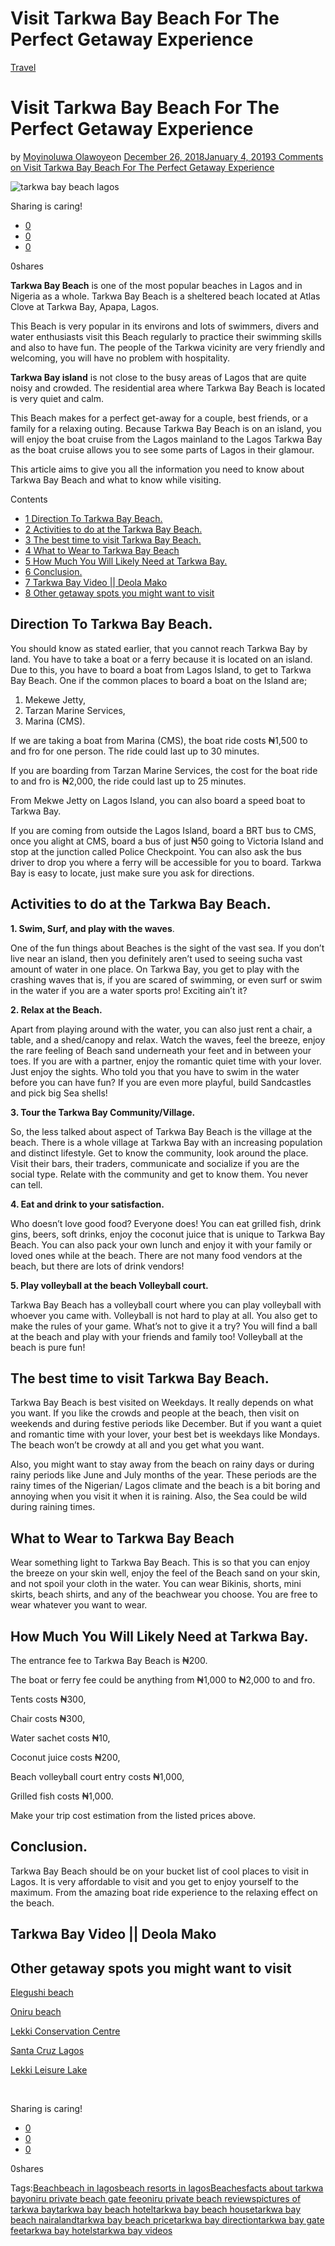 # Visit Tarkwa Bay Beach For The Perfect Getaway Experience

[Travel](https://estheradeniyi.com/category/travel/)
# Visit Tarkwa Bay Beach For The Perfect Getaway Experience

by [Moyinoluwa Olawoye](https://estheradeniyi.com/author/moyinolawoye/)on [December 26, 2018January 4, 2019](https://estheradeniyi.com/tarkwa-bay-beach/)[3 Comments on Visit Tarkwa Bay Beach For The Perfect Getaway Experience](https://estheradeniyi.com/tarkwa-bay-beach/#comments)

![tarkwa bay beach lagos](images\tarkwa-bay-beach-lagos-.png)

Sharing is caring!

- [0](https://www.facebook.com/sharer/sharer.php?u=https%3A%2F%2Festheradeniyi.com%2Ftarkwa-bay-beach%2F&amp;t=Visit%20Tarkwa%20Bay%20Beach%20For%20The%20Perfect%20Getaway%20Experience)
- [0](https://twitter.com/intent/tweet?text=Visit%20Tarkwa%20Bay%20Beach%20For%20The%20Perfect%20Getaway%20Experience&amp;url=https%3A%2F%2Festheradeniyi.com%2Ftarkwa-bay-beach%2F)
- [0](#)

0shares

**Tarkwa Bay Beach** is one of the most popular beaches in Lagos and in Nigeria as a whole. Tarkwa Bay Beach is a sheltered beach located at Atlas Clove at Tarkwa Bay, Apapa, Lagos.

This Beach is very popular in its environs and lots of swimmers, divers and water enthusiasts visit this Beach regularly to practice their swimming skills and also to have fun. The people of the Tarkwa vicinity are very friendly and welcoming, you will have no problem with hospitality.

**Tarkwa Bay island** is not close to the busy areas of Lagos that are quite noisy and crowded. The residential area where Tarkwa Bay Beach is located is very quiet and calm.

This Beach makes for a perfect get-away for a couple, best friends, or a family for a relaxing outing. Because Tarkwa Bay Beach is on an island, you will enjoy the boat cruise from the Lagos mainland to the Lagos Tarkwa Bay as the boat cruise allows you to see some parts of Lagos in their glamour.

This article aims to give you all the information you need to know about Tarkwa Bay Beach and what to know while visiting.

Contents

- [1 Direction To Tarkwa Bay Beach.](#Direction_To_Tarkwa_Bay_Beach)
- [2 Activities to do at the Tarkwa Bay Beach.](#Activities_to_do_at_the_Tarkwa_Bay_Beach)
- [3 The best time to visit Tarkwa Bay Beach.](#The_best_time_to_visit_Tarkwa_Bay_Beach)
- [4 What to Wear to Tarkwa Bay Beach](#What_to_Wear_to_Tarkwa_Bay_Beach)
- [5 How Much You Will Likely Need at Tarkwa Bay.](#How_Much_You_Will_Likely_Need_at_Tarkwa_Bay)
- [6 Conclusion.](#Conclusion)
- [7 Tarkwa Bay Video || Deola Mako](#Tarkwa_Bay_Video_Deola_Mako)
- [8 Other getaway spots you might want to visit](#Other_getaway_spots_you_might_want_to_visit)

## Direction To Tarkwa Bay Beach.

You should know as stated earlier, that you cannot reach Tarkwa Bay by land. You have to take a boat or a ferry because it is located on an island. Due to this, you have to board a boat from Lagos Island, to get to Tarkwa Bay Beach. One if the common places to board a boat on the Island are;

1. Mekewe Jetty,
 2. Tarzan Marine Services,
 3. Marina (CMS).

If we are taking a boat from Marina (CMS), the boat ride costs &#x20A6;1,500 to and fro for one person. The ride could last up to 30 minutes.

If you are boarding from Tarzan Marine Services, the cost for the boat ride to and fro is &#x20A6;2,000, the ride could last up to 25 minutes.

From Mekwe Jetty on Lagos Island, you can also board a speed boat to Tarkwa Bay.

If you are coming from outside the Lagos Island, board a BRT bus to CMS, once you alight at CMS, board a bus of just &#x20A6;50 going to Victoria Island and stop at the junction called Police Checkpoint. You can also ask the bus driver to drop you where a ferry will be accessible for you to board. Tarkwa Bay is easy to locate, just make sure you ask for directions.

## Activities to do at the Tarkwa Bay Beach.

**1. Swim, Surf, and play with the waves**.

One of the fun things about Beaches is the sight of the vast sea. If you don&#x2019;t live near an island, then you definitely aren&#x2019;t used to seeing sucha vast amount of water in one place. On Tarkwa Bay, you get to play with the crashing waves that is, if you are scared of swimming, or even surf or swim in the water if you are a water sports pro! Exciting ain&#x2019;t it?

**2. Relax at the Beach.**

Apart from playing around with the water, you can also just rent a chair, a table, and a shed/canopy and relax. Watch the waves, feel the breeze, enjoy the rare feeling of Beach sand underneath your feet and in between your toes. If you are with a partner, enjoy the romantic quiet time with your lover. Just enjoy the sights. Who told you that you have to swim in the water before you can have fun? If you are even more playful, build Sandcastles and pick big Sea shells!

**3. Tour the Tarkwa Bay Community/Village.**

So, the less talked about aspect of Tarkwa Bay Beach is the village at the beach. There is a whole village at Tarkwa Bay with an increasing population and distinct lifestyle. Get to know the community, look around the place. Visit their bars, their traders, communicate and socialize if you are the social type. Relate with the community and get to know them. You never can tell.

**4. Eat and drink to your satisfaction.**

Who doesn&#x2019;t love good food? Everyone does! You can eat grilled fish, drink gins, beers, soft drinks, enjoy the coconut juice that is unique to Tarkwa Bay Beach. You can also pack your own lunch and enjoy it with your family or loved ones while at the beach. There are not many food vendors at the beach, but there are lots of drink vendors!

**5. Play volleyball at the beach Volleyball court.**

Tarkwa Bay Beach has a volleyball court where you can play volleyball with whoever you came with. Volleyball is not hard to play at all. You also get to make the rules of your game. What&#x2019;s not to give it a try? You will find a ball at the beach and play with your friends and family too! Volleyball at the beach is pure fun!

## The best time to visit Tarkwa Bay Beach.

Tarkwa Bay Beach is best visited on Weekdays. It really depends on what you want. If you like the crowds and people at the beach, then visit on weekends and during festive periods like December. But if you want a quiet and romantic time with your lover, your best bet is weekdays like Mondays. The beach won&#x2019;t be crowdy at all and you get what you want.

Also, you might want to stay away from the beach on rainy days or during rainy periods like June and July months of the year. These periods are the rainy times of the Nigerian/ Lagos climate and the beach is a bit boring and annoying when you visit it when it is raining. Also, the Sea could be wild during raining times.

## What to Wear to Tarkwa Bay Beach

Wear something light to Tarkwa Bay Beach. This is so that you can enjoy the breeze on your skin well, enjoy the feel of the Beach sand on your skin, and not spoil your cloth in the water. You can wear Bikinis, shorts, mini skirts, beach shirts, and any of the beachwear you choose. You are free to wear whatever you want to wear.

## How Much You Will Likely Need at Tarkwa Bay.

The entrance fee to Tarkwa Bay Beach is &#x20A6;200.

The boat or ferry fee could be anything from &#x20A6;1,000 to &#x20A6;2,000 to and fro.

Tents costs &#x20A6;300,

Chair costs &#x20A6;300,

Water sachet costs &#x20A6;10,

Coconut juice costs &#x20A6;200,

Beach volleyball court entry costs &#x20A6;1,000,

Grilled fish costs &#x20A6;1,000.

Make your trip cost estimation from the listed prices above.

## Conclusion.

Tarkwa Bay Beach should be on your bucket list of cool places to visit in Lagos. It is very affordable to visit and you get to enjoy yourself to the maximum. From the amazing boat ride experience to the relaxing effect on the beach.

## Tarkwa Bay Video || Deola Mako

## Other getaway spots you might want to visit

[Elegushi beach](https://estheradeniyi.com/elegushi-beach/)

[Oniru beach](https://estheradeniyi.com/oniru-beach/)

[Lekki Conservation Centre](https://estheradeniyi.com/lekki-conservation-centre/)

[Santa Cruz Lagos](https://estheradeniyi.com/santa-cruz-beach-lagos/)

[Lekki Leisure Lake](https://estheradeniyi.com/my-lekki-leisure-lake-review/)

&#xA0;

Sharing is caring!

- [0](https://www.facebook.com/sharer/sharer.php?u=https%3A%2F%2Festheradeniyi.com%2Ftarkwa-bay-beach%2F&amp;t=Visit%20Tarkwa%20Bay%20Beach%20For%20The%20Perfect%20Getaway%20Experience)
- [0](https://twitter.com/intent/tweet?text=Visit%20Tarkwa%20Bay%20Beach%20For%20The%20Perfect%20Getaway%20Experience&amp;url=https%3A%2F%2Festheradeniyi.com%2Ftarkwa-bay-beach%2F)
- [0](#)

0shares

Tags:[Beach](https://estheradeniyi.com/tag/beach/)[beach in lagos](https://estheradeniyi.com/tag/beach-in-lagos/)[beach resorts in lagos](https://estheradeniyi.com/tag/beach-resorts-in-lagos/)[Beaches](https://estheradeniyi.com/tag/beaches/)[facts about tarkwa bay](https://estheradeniyi.com/tag/facts-about-tarkwa-bay/)[oniru private beach gate fee](https://estheradeniyi.com/tag/oniru-private-beach-gate-fee/)[oniru private beach reviews](https://estheradeniyi.com/tag/oniru-private-beach-reviews/)[pictures of tarkwa bay](https://estheradeniyi.com/tag/pictures-of-tarkwa-bay/)[tarkwa bay beach hotel](https://estheradeniyi.com/tag/tarkwa-bay-beach-hotel/)[tarkwa bay beach house](https://estheradeniyi.com/tag/tarkwa-bay-beach-house/)[tarkwa bay beach nairaland](https://estheradeniyi.com/tag/tarkwa-bay-beach-nairaland/)[tarkwa bay beach price](https://estheradeniyi.com/tag/tarkwa-bay-beach-price/)[tarkwa bay direction](https://estheradeniyi.com/tag/tarkwa-bay-direction/)[tarkwa bay gate fee](https://estheradeniyi.com/tag/tarkwa-bay-gate-fee/)[tarkwa bay hotels](https://estheradeniyi.com/tag/tarkwa-bay-hotels/)[tarkwa bay videos](https://estheradeniyi.com/tag/tarkwa-bay-videos/)